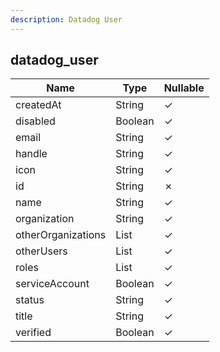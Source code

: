```yaml
---
description: Datadog User
---
```

datadog_user
------------

| **Name**           | **Type**     | **Nullable** |
| ------------------ | ------------ | ------------ |
| createdAt          | String       | &check;      |
| disabled           | Boolean      | &check;      |
| email              | String       | &check;      |
| handle             | String       | &check;      |
| icon               | String       | &check;      |
| id                 | String       | &cross;      |
| name               | String       | &check;      |
| organization       | String       | &check;      |
| otherOrganizations | List<String> | &check;      |
| otherUsers         | List<String> | &check;      |
| roles              | List<String> | &check;      |
| serviceAccount     | Boolean      | &check;      |
| status             | String       | &check;      |
| title              | String       | &check;      |
| verified           | Boolean      | &check;      |

